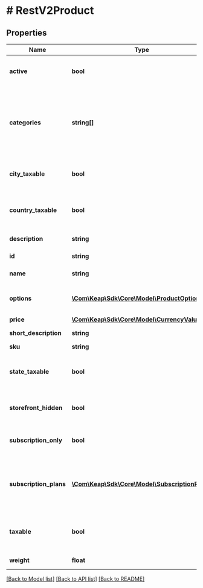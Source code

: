 # # RestV2Product

## Properties

Name | Type | Description | Notes
------------ | ------------- | ------------- | -------------
**active** | **bool** | True means active, False means inactive | [optional]
**categories** | **string[]** | List of category ids to indicate which categories this product will belong to. Can be empty. | [optional]
**city_taxable** | **bool** | If city-based taxes should be applied to this product | [optional]
**country_taxable** | **bool** | If country-based taxes should be applied to this product | [optional]
**description** | **string** | Product long description | [optional]
**id** | **string** | The product ID | [optional]
**name** | **string** | Product name | [optional]
**options** | [**\Com\Keap\Sdk\Core\Model\ProductOptions[]**](ProductOptions.md) | List of product options. Can be empty. | [optional]
**price** | [**\Com\Keap\Sdk\Core\Model\CurrencyValue**](CurrencyValue.md) |  | [optional]
**short_description** | **string** | Product short description | [optional]
**sku** | **string** | Product SKU | [optional]
**state_taxable** | **bool** | If state-based taxes should be applied to this product | [optional]
**storefront_hidden** | **bool** | If the product should not be shown in the storefront | [optional]
**subscription_only** | **bool** | If the product is a subscription-only product | [optional]
**subscription_plans** | [**\Com\Keap\Sdk\Core\Model\SubscriptionPlan[]**](SubscriptionPlan.md) | List of subscription plans associated with the product. Can be empty. | [optional]
**taxable** | **bool** | Whether or not the product should be taxed | [optional]
**weight** | **float** | Product weight | [optional]

[[Back to Model list]](../../README.md#models) [[Back to API list]](../../README.md#endpoints) [[Back to README]](../../README.md)
